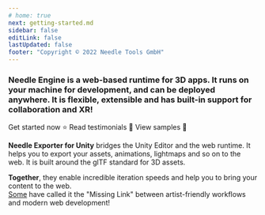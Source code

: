 ```yaml
---
# home: true
next: getting-started.md
sidebar: false
editLink: false
lastUpdated: false
footer: "Copyright © 2022 Needle Tools GmbH"
---
```



### **Needle Engine** is a web-based runtime for 3D apps. It runs on your machine for development, and can be deployed anywhere. It is flexible, extensible and has built-in support for collaboration and XR! 

<actiongroup>
    <action href="getting-started">
    Get started now ⭐
    </action>
    <action href="testimonials">
    Read testimonials 💬
    </action>
    <action href="samples">
    View samples 👀
    </action>
</actiongroup>

**Needle Exporter for Unity** bridges the Unity Editor and the web runtime. It helps you to export your assets, animations, lightmaps and so on to the web. It is built around the glTF standard for 3D assets.  

**Together**, they enable incredible iteration speeds and help you to bring your content to the web.  
[Some](testimonials) have called it the "Missing Link" between artist-friendly workflows and modern web development!


<video-embed src="https://user-images.githubusercontent.com/5083203/186121100-b02a83ef-a5df-42f9-a694-c445f1d82b81.mp4" />
 
